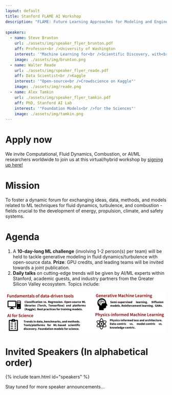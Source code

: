 ```yaml
---
layout: default
title: Stanford FLAME AI Workshop
description: "FLAME: Future Learning Approaches for Modeling and Engineering"

speakers:
  - name: Steve Brunton
    url: ./assets/img/speaker_flyer_brunton.pdf
    aff: Professor<br />University of Washington
    interest: '"Machine Learning for<br />Scientific Discovery, with<br />Applications in Fluid Mechanics"'
    image: ./assets/img/brunton.png
  - name: Walter Reade
    url: ./assets/img/speaker_flyer_reade.pdf
    aff: Data Scientist<br />Kaggle
    interest: '"Open-source<br />Crowdscience on Kaggle"'
    image: ./assets/img/reade.png
  - name: Alex Tamkin
    url: ./assets/img/speaker_flyer_tamkin.pdf
    aff: PhD, Stanford AI Lab
    interest: '"Foundation Models<br />for the Sciences"'
    image: ./assets/img/tamkin.png
---
```

# Apply now
We invite Computational, Fluid Dynamics, Combustion, or AI/ML researchers worldwide  to join us at this virtual/hybrid workshop by [signing up here!](https://www.eventbrite.com/e/stanford-flame-ai-workshop-2023-tickets-593756701277)

# Mission
To foster a dynamic forum for exchanging ideas, data, methods, and models related to ML techniques for fluid dynamics, turbulence, and combustion - fields crucial to the development of energy, propulsion, climate, and safety systems.

# Agenda
1. A **10-day-long ML challenge** (involving 1-2 person(s) per team) will be held to tackle generative modeling in fluid dynamics/turbulence with open-source data. **Prize**: GPU credits, and leading teams will be invited towards a joint publication.
2. **Daily talks** on cutting-edge trends will be given by AI/ML experts within Stanford, academic guests,
and industry partners from the Greater Silicon Valley ecosystem. Topics include:

![topics](./assets/img/topics.png)

# Invited Speakers (In alphabetical order)

{% include team.html id="speakers" %}


Stay tuned for more speaker announcements...

